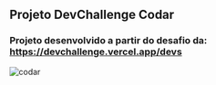 ## Projeto DevChallenge Codar
### Projeto desenvolvido a partir do desafio da: https://devchallenge.vercel.app/devs
![codar](https://user-images.githubusercontent.com/64253043/184143191-46f432dc-dc59-46fb-b561-14394fb9fbf7.png)
